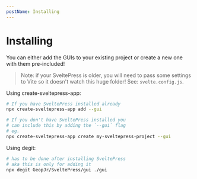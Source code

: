 ```yaml
---
postName: Installing
---
```


# Installing

You can either add the GUIs to your existing project or create a new one with them pre-included!

> Note: if your SveltePress is older, you will need to pass some settings to Vite so it doesn't watch this huge folder! See: `svelte.config.js`.

Using create-sveltepress-app:

```bash
# If you have SveltePress installed already
npx create-sveltepress-app add --gui

# If you don't have SveltePress installed you
# can include this by adding the `--gui` flag
# eg.
npx create-sveltepress-app create my-sveltepress-project --gui
```

Using degit:

```bash
# has to be done after installing SveltePress
# aka this is only for adding it
npx degit GeopJr/SveltePress/gui ./gui
```
